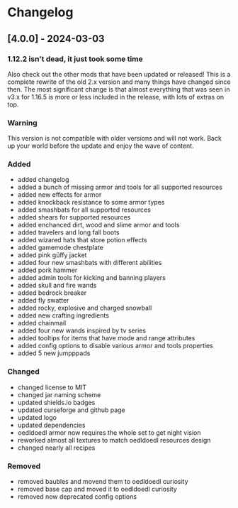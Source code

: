 # Changelog

## [4.0.0] - 2024-03-03

### 1.12.2 isn't dead, it just took some time

Also check out the other mods that have been updated or released! This is a complete rewrite of the old 2.x version and many things have changed since then. The most significant change is that almost everything that was seen in v3.x for 1.16.5 is more or less included in the release, with lots of extras on top.

### Warning

This version is not compatible with older versions and will not work. Back up your world before the update and enjoy the wave of content.

### Added

- added changelog
- added a bunch of missing armor and tools for all supported resources
- added new effects for armor
- added knockback resistance to some armor types
- added smashbats for all supported resources
- added shears for supported resources
- added enchanced dirt, wood and slime armor and tools
- added travelers and long fall boots
- added wizared hats that store potion effects
- added gamemode chestplate
- added pink güffy jacket
- added four new smashbats with different abilities
- added pork hammer
- added admin tools for kicking and banning players
- added skull and fire wands
- added bedrock breaker
- added fly swatter
- added rocky, explosive and charged snowball
- added new crafting ingredients
- added chainmail
- added four new wands inspired by tv series
- added tooltips for items that have mode and range attributes
- added config options to disable various armor and tools properties
- added 5 new jumpppads
  
### Changed

- changed license to MIT
- changed jar naming scheme
- updated shields.io badges
- updated curseforge and github page
- updated logo
- updated dependencies
- oedldoedl armor now requires the whole set to get night vision
- reworked almost all textures to match oedldoedl resources design
- changed nearly all recipes

### Removed

- removed baubles and movend them to oedldoedl curiosity
- removed base cap and moved it to oedldoedl curiosity
- removed now deprecated config options
